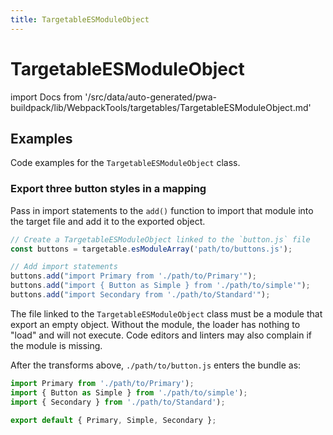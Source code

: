 ```yaml
---
title: TargetableESModuleObject
---
```


# TargetableESModuleObject

<!--
The reference doc content is generated automatically from the source code.
To update this section, update the doc blocks in the source code
-->

import Docs from '/src/data/auto-generated/pwa-buildpack/lib/WebpackTools/targetables/TargetableESModuleObject.md'

<Docs />

## Examples

Code examples for the `TargetableESModuleObject` class.

### Export three button styles in a mapping

Pass in import statements to the `add()` function to import that module into the target file and add it to the exported object.

```js
// Create a TargetableESModuleObject linked to the `button.js` file
const buttons = targetable.esModuleArray('path/to/buttons.js');

// Add import statements
buttons.add("import Primary from './path/to/Primary'");
buttons.add("import { Button as Simple } from './path/to/simple'");
buttons.add("import Secondary from './path/to/Standard'");
```

The file linked to the `TargetableESModuleObject` class must be a module that export an empty object.
Without the module, the loader has nothing to "load" and will not execute.
Code editors and linters may also complain if the module is missing.

After the transforms above, `./path/to/button.js` enters the bundle as:

```js
import Primary from './path/to/Primary');
import { Button as Simple } from './path/to/simple');
import { Secondary } from './path/to/Standard');

export default { Primary, Simple, Secondary };
```
